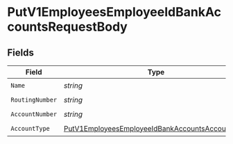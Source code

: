 # PutV1EmployeesEmployeeIdBankAccountsRequestBody


## Fields

| Field                                                                                                                       | Type                                                                                                                        | Required                                                                                                                    | Description                                                                                                                 |
| --------------------------------------------------------------------------------------------------------------------------- | --------------------------------------------------------------------------------------------------------------------------- | --------------------------------------------------------------------------------------------------------------------------- | --------------------------------------------------------------------------------------------------------------------------- |
| `Name`                                                                                                                      | *string*                                                                                                                    | :heavy_check_mark:                                                                                                          | N/A                                                                                                                         |
| `RoutingNumber`                                                                                                             | *string*                                                                                                                    | :heavy_check_mark:                                                                                                          | N/A                                                                                                                         |
| `AccountNumber`                                                                                                             | *string*                                                                                                                    | :heavy_check_mark:                                                                                                          | N/A                                                                                                                         |
| `AccountType`                                                                                                               | [PutV1EmployeesEmployeeIdBankAccountsAccountType](../../Models/Requests/PutV1EmployeesEmployeeIdBankAccountsAccountType.md) | :heavy_check_mark:                                                                                                          | N/A                                                                                                                         |